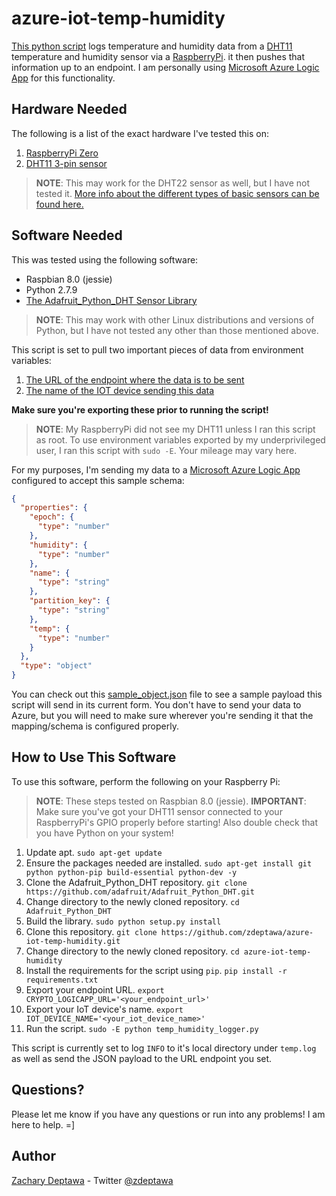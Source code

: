 # azure-iot-temp-humidity

[This python script](temp_humidity_logger.py) logs temperature and humidity data from a [DHT11](https://www.adafruit.com/product/386) temperature and humidity sensor via a [RaspberryPi](https://www.raspberrypi.org/). it then pushes that information up to an endpoint. I am personally using [Microsoft Azure Logic App](https://azure.microsoft.com/en-us/services/logic-apps/) for this functionality.

## Hardware Needed

The following is a list of the exact hardware I've tested this on:

1. [RaspberryPi Zero](https://www.adafruit.com/product/2885?gclid=CjwKCAjw6djYBRB8EiwAoAF6oUoEUy16wZWjEGsVpxb3Yl7SzwbvgiCFBv7bbxp7MjHCk8kaTDM9SBoCQPoQAvD_BwE)
2. [DHT11 3-pin sensor](https://www.amazon.com/HiLetgo-Temperature-Humidity-Arduino-Raspberry/dp/B01DKC2GQ0/ref=sr_1_1?ie=UTF8&qid=1528212073&sr=8-1&keywords=dht11)

>**NOTE**: This may work for the DHT22 sensor as well, but I have not tested it. [More info about the different types of basic sensors can be found here.](https://learn.adafruit.com/dht/overview?gclid=CjwKCAjw6djYBRB8EiwAoAF6oQPSnMy0Bl5ASzbWRrnwBWxeKdTrbotF1JVhwHolATO3zRphcGmHFBoCL-AQAvD_BwE)

## Software Needed

This was tested using the following software:

- Raspbian 8.0 (jessie)
- Python 2.7.9
- [The Adafruit_Python_DHT Sensor Library](https://github.com/adafruit/Adafruit_Python_DHT)

>**NOTE**: This may work with other Linux distributions and versions of Python, but I have not tested any other than those mentioned above.

This script is set to pull two important pieces of data from environment variables:

1. [The URL of the endpoint where the data is to be sent](https://github.com/zdeptawa/azure-iot-temp-humidity/blob/master/temp_humidity_logger.py#L17)
2. [The name of the IOT device sending this data](https://github.com/zdeptawa/azure-iot-temp-humidity/blob/master/temp_humidity_logger.py#L16)

**Make sure you're exporting these prior to running the script!**

>**NOTE**: My RaspberryPi did not see my DHT11 unless I ran this script as root. To use environment variables exported by my underprivileged user, I ran this script with `sudo -E`. Your mileage may vary here.

For my purposes, I'm sending my data to a [Microsoft Azure Logic App](https://azure.microsoft.com/en-us/services/logic-apps/) configured to accept this sample schema:

```json
{
  "properties": {
    "epoch": {
      "type": "number"
    },
    "humidity": {
      "type": "number"
    },
    "name": {
      "type": "string"
    },
    "partition_key": {
      "type": "string"
    },
    "temp": {
      "type": "number"
    }
  },
  "type": "object"
}
```

You can check out this [sample_object.json](sample_object.json) file to see a sample payload this script will send in its current form. You don't have to send your data to Azure, but you will need to make sure wherever you're sending it that the mapping/schema is configured properly.

## How to Use This Software

To use this software, perform the following on your Raspberry Pi:

>**NOTE**: These steps tested on Raspbian 8.0 (jessie).
>**IMPORTANT**: Make sure you've got your DHT11 sensor connected to your RaspberryPi's GPIO properly before starting! Also double check that you have Python on your system!

1. Update apt. ```sudo apt-get update```
2. Ensure the packages needed are installed. ```sudo apt-get install git python python-pip build-essential python-dev -y```
3. Clone the Adafruit_Python_DHT repository. ```git clone https://github.com/adafruit/Adafruit_Python_DHT.git```
4. Change directory to the newly cloned repository. ```cd Adafruit_Python_DHT```
5. Build the library. ```sudo python setup.py install```
6. Clone this repository. ```git clone https://github.com/zdeptawa/azure-iot-temp-humidity.git```
7. Change directory to the newly cloned repository. ```cd azure-iot-temp-humidity```
8. Install the requirements for the script using `pip`. ```pip install -r requirements.txt```
9. Export your endpoint URL. ```export CRYPTO_LOGICAPP_URL='<your_endpoint_url>'```
10. Export your IoT device's name. ```export IOT_DEVICE_NAME='<your_iot_device_name>'```
11. Run the script. ```sudo -E python temp_humidity_logger.py```

This script is currently set to log `INFO` to it's local directory under `temp.log` as well as send the JSON payload to the URL endpoint you set.

## Questions?

Please let me know if you have any questions or run into any problems! I am here to help. =]

## Author

[Zachary Deptawa](https://github.com/zdeptawa) - Twitter [@zdeptawa](https://twitter.com/zdeptawa)